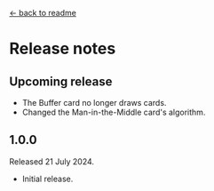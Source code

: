 [← back to readme](README.md)

# Release notes

## Upcoming release

* The Buffer card no longer draws cards.
* Changed the Man-in-the-Middle card's algorithm.

## 1.0.0
Released 21 July 2024.

* Initial release.
